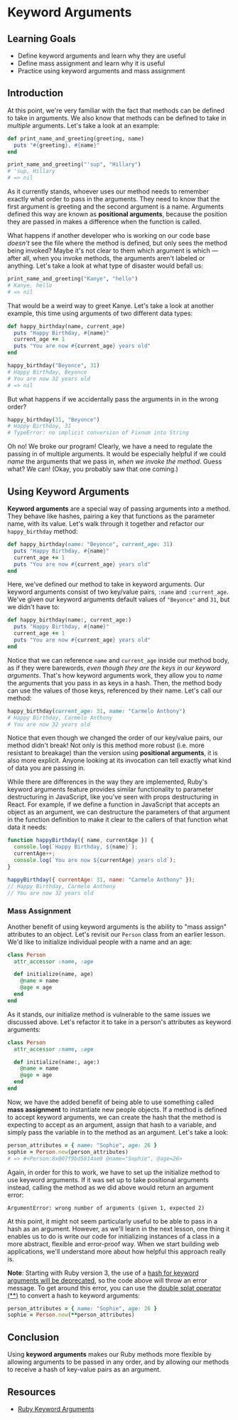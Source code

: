 # Keyword Arguments

## Learning Goals

- Define keyword arguments and learn why they are useful
- Define mass assignment and learn why it is useful
- Practice using keyword arguments and mass assignment

## Introduction

At this point, we're very familiar with the fact that methods can be defined to
take in arguments. We also know that methods can be defined to take in
_multiple_ arguments. Let's take a look at an example:

```ruby
def print_name_and_greeting(greeting, name)
  puts "#{greeting}, #{name}"
end

print_name_and_greeting("'sup", "Hillary")
# 'sup, Hillary
# => nil
```

As it currently stands, whoever uses our method needs to remember exactly what
order to pass in the arguments. They need to know that the first argument is
greeting and the second argument is a name. Arguments defined this way are known
as **positional arguments**, because the position they are passed in makes a
difference when the function is called.

What happens if another developer who is working on our code base _doesn't_ see
the file where the method is defined, but only sees the method being invoked?
Maybe it's not clear to them which argument is which — after all, when you
invoke methods, the arguments aren't labeled or anything. Let's take a look at
what type of disaster would befall us:

```ruby
print_name_and_greeting("Kanye", "hello")
# Kanye, hello
# => nil
```

That would be a weird way to greet Kanye. Let's take a look at another example,
this time using arguments of two different data types:

```ruby
def happy_birthday(name, current_age)
  puts "Happy Birthday, #{name}"
  current_age += 1
  puts "You are now #{current_age} years old"
end

happy_birthday("Beyonce", 31)
# Happy Birthday, Beyonce
# You are now 32 years old
# => nil
```

But what happens if we accidentally pass the arguments in in the wrong order?

```ruby
happy_birthday(31, "Beyonce")
# Happy Birthday, 31
# TypeError: no implicit conversion of Fixnum into String
```

Oh no! We broke our program! Clearly, we have a need to regulate the passing in
of multiple arguments. It would be especially helpful if we could _name_ the
arguments that we pass in, _when we invoke the method_. Guess what? We can!
(Okay, you probably saw that one coming.)

## Using Keyword Arguments

**Keyword arguments** are a special way of passing arguments into a method. They
behave like hashes, pairing a key that functions as the parameter name, with its
value. Let's walk through it together and refactor our `happy_birthday` method:

```ruby
def happy_birthday(name: "Beyonce", current_age: 31)
  puts "Happy Birthday, #{name}"
  current_age += 1
  puts "You are now #{current_age} years old"
end
```

Here, we've defined our method to take in keyword arguments. Our keyword
arguments consist of two key/value pairs, `:name` and `:current_age`. We've
given our keyword arguments default values of `"Beyonce"` and `31`, but we
didn't have to:

```ruby
def happy_birthday(name:, current_age:)
  puts "Happy Birthday, #{name}"
  current_age += 1
  puts "You are now #{current_age} years old"
end
```

Notice that we can reference `name` and `current_age` inside our method body, as
if they were barewords, _even though they are the keys in our keyword
arguments_. That's how keyword arguments work, they allow you to _name_ the
arguments that you pass in as keys in a hash. Then, the method body can use the
values of those keys, referenced by their name. Let's call our method:

```ruby
happy_birthday(current_age: 31, name: "Carmelo Anthony")
# Happy Birthday, Carmelo Anthony
# You are now 32 years old
```

Notice that even though we changed the order of our key/value pairs, our method
didn't break! Not only is this method more robust (i.e. more resistant to
breakage) than the version using **positional arguments**, it is also more
explicit. Anyone looking at its invocation can tell exactly what kind of data
you are passing in.

While there are differences in the way they are implemented, Ruby's keyword
arguments feature provides similar functionality to parameter destructuring in
JavaScript, like you've seen with props destructuring in React. For example, if
we define a function in JavaScript that accepts an object as an argument, we can
destructure the parameters of that argument in the function definition to make
it clear to the callers of that function what data it needs:

```js
function happyBirthday({ name, currentAge }) {
  console.log(`Happy Birthday, ${name}`);
  currentAge++;
  console.log(`You are now ${currentAge} years old`);
}

happyBirthday({ currentAge: 31, name: "Carmelo Anthony" });
// Happy Birthday, Carmelo Anthony
// You are now 32 years old
```

### Mass Assignment

Another benefit of using keyword arguments is the ability to "mass assign"
attributes to an object. Let's revisit our `Person` class from an earlier
lesson. We'd like to initialize individual people with a name and an age:

```ruby
class Person
  attr_accessor :name, :age

  def initialize(name, age)
    @name = name
    @age = age
  end
end
```

As it stands, our initialize method is vulnerable to the same issues we
discussed above. Let's refactor it to take in a person's attributes as keyword
arguments:

```ruby
class Person
  attr_accessor :name, :age

  def initialize(name:, age:)
    @name = name
    @age = age
  end
end
```

Now, we have the added benefit of being able to use something called **mass
assignment** to instantiate new people objects. If a method is defined to accept
keyword arguments, we can create the hash that the method is expecting to accept
as an argument, assign that hash to a variable, and simply pass the variable in
to the method as an argument. Let's take a look:

```ruby
person_attributes = { name: "Sophie", age: 26 }
sophie = Person.new(person_attributes)
# => #<Person:0x007f9bd5814ae8 @name="Sophie", @age=26>
```

Again, in order for this to work, we have to set up the initialize method to use
keyword arguments. If it was set up to take positional arguments instead,
calling the method as we did above would return an argument error:

```text
ArgumentError: wrong number of arguments (given 1, expected 2)
```

At this point, it might not seem particularly useful to be able to pass in a
hash as an argument. However, as we'll learn in the next lesson, one thing it
enables us to do is write our code for initializing instances of a class in a
more abstract, flexible and error-proof way. When we start building web
applications, we'll understand more about how helpful this approach really is.

**Note**: Starting with Ruby version 3, the use of a
[hash for keyword arguments will be deprecated][hash keyword deprecation], so
the code above will throw an error message. To get around this error, you can use
the [double splat operator (**)][] to convert a hash to keyword arguments:

```rb
person_attributes = { name: "Sophie", age: 26 }
sophie = Person.new(**person_attributes)
```

## Conclusion

Using **keyword arguments** makes our Ruby methods more flexible by allowing
arguments to be passed in any order, and by allowing our methods to receive a
hash of key-value pairs as an argument.

## Resources

- [Ruby Keyword Arguments](https://thoughtbot.com/upcase/videos/ruby-keyword-arguments)

[hash keyword deprecation]: https://www.ruby-lang.org/en/news/2019/12/12/separation-of-positional-and-keyword-arguments-in-ruby-3-0/
[double splat operator (**)]: https://mikerogers.io/2020/08/17/ruby-using-the-double-splat-with-keyword-arguments
